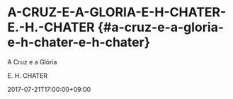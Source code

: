 # A-CRUZ-E-A-GLORIA-E-H-CHATER-E.-H.-CHATER {#a-cruz-e-a-gloria-e-h-chater-e-h-chater}

A Cruz e a Glória

E. H. CHATER

2017-07-21T17:00:00+09:00